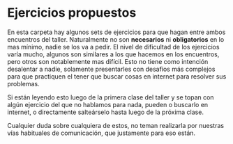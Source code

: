 Ejercicios propuestos
=====================

En esta carpeta hay algunos sets de ejercicios para que hagan entre ambos encuentros del taller.
Naturalmente no son __necesarios__ ni __obligatorios__ en lo mas mínimo, nadie se los va a pedir.
El nivel de dificultad de los ejercicios varía mucho, algunos son similares a los que hacemos en los encuentros, pero otros son notablemente mas difícil.
Esto no tiene como intención desalentar a nadie, solamente presentarles con desafíos más complejos para que practiquen el tener que buscar cosas en internet para resolver sus problemas.

Si están leyendo esto luego de la primera clase del taller y se topan con algún ejercicio del que no hablamos para nada, pueden o buscarlo en internet, o directamente salteárselo hasta luego de la próxima clase.

Cualquier duda sobre cualquiera de estos, no teman realizarla por nuestras vías habituales de comunicación, que justamente para eso están.

